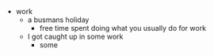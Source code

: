 - work
	- a busmans holiday
		- free time spent doing what you usually do for work
	- I got caught up in some work
		- some 